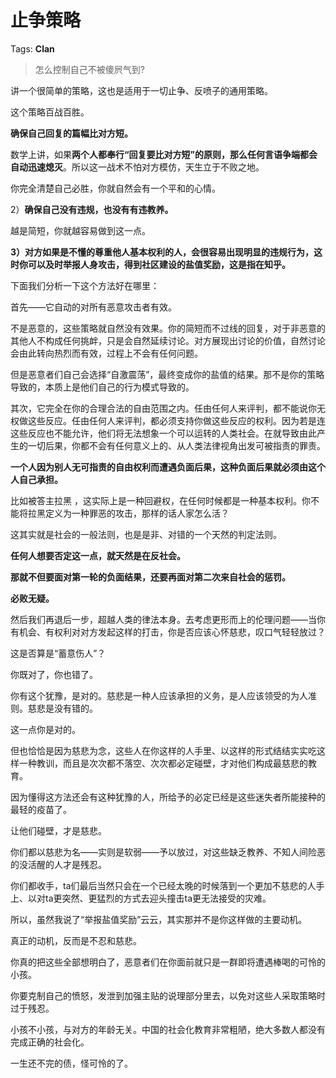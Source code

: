 # 止争策略

Tags: **Clan**

> 怎么控制自己不被傻屄气到?



讲一个很简单的策略，这也是适用于一切止争、反喷子的通用策略。

这个策略百战百胜。

**确保自己回复的篇幅比对方短。**

数学上讲，如果**两个人都奉行“回复要比对方短”的原则，那么任何言语争端都会自动迅速熄灭**。所以这一战术不怕对方模仿，天生立于不败之地。

你完全清楚自己必胜，你就自然会有一个平和的心情。

2）**确保自己没有违规，也没有有违教养。**

越是简短，你就越容易做到这一点。

**3）对方如果是不懂的尊重他人基本权利的人，会很容易出现明显的违规行为，这时你可以及时举报人身攻击，得到社区建设的盐值奖励，这是指在知乎。**

下面我们分析一下这个方法好在哪里：

首先——它自动的对所有恶意攻击者有效。

不是恶意的，这些策略就自然没有效果。你的简短而不过线的回复，对于非恶意的其他人不构成任何挑衅，只是会自然延续讨论。对方展现出讨论的价值，自然讨论会由此转向热烈而有效，过程上不会有任何问题。

但是恶意者们自己会选择“自激震荡”，最终变成你的盐值的结果。那不是你的策略导致的，本质上是他们自己的行为模式导致的。

其次，它完全在你的合理合法的自由范围之内。任由任何人来评判，都不能说你无权做这些反应。任由任何人来评判，都必须支持你做这些反应的权利。因为若是连这些反应也不能允许，他们将无法想象一个可以运转的人类社会。在就导致由此产生的一切后果，你都不会有任何意义上的、从人类法律视角出发可被指责的罪责。

**一个人因为别人无可指责的自由权利而遭遇负面后果，这种负面后果就必须由这个人自己承担。**

比如被答主拉黑 ，这实际上是一种回避权，在任何时候都是一种基本权利。你不能将拉黑定义为一种罪恶的攻击，那样的话人家怎么活？

这其实就是社会的一般法则，也是是非、对错的一个天然的判定法则。

**任何人想要否定这一点，就天然是在反社会。**

**那就不但要面对第一轮的负面结果，还要再面对第二次来自社会的惩罚。**

**必败无疑。**

然后我们再退后一步，超越人类的律法本身。去考虑更形而上的伦理问题——当你有机会、有权利对对方发起这样的打击，你是否应该心怀慈悲，叹口气轻轻放过？

这是否算是“蓄意伤人”？

你既对了，你也错了。

你有这个犹豫，是对的。慈悲是一种人应该承担的义务，是人应该领受的为人准则。慈悲是没有错的。

这一点你是对的。

但也恰恰是因为慈悲为念，这些人在你这样的人手里、以这样的形式结结实实吃这样一种教训，而且是次次都不落空、次次都必定碰壁，才对他们构成最慈悲的教育。

因为懂得这方法还会有这种犹豫的人，所给予的必定已经是这些迷失者所能接种的最轻的疫苗了。

让他们碰壁，才是慈悲。

你们都以慈悲为名——实则是软弱——予以放过，对这些缺乏教养、不知人间险恶的没活醒的人才是残忍。

你们都收手，ta们最后当然只会在一个已经太晚的时候落到一个更加不慈悲的人手上、以对ta更突然、更猛烈的方式去迎头撞击ta更无法接受的灾难。

所以，虽然我说了“举报盐值奖励”云云，其实那并不是你这样做的主要动机。

真正的动机，反而是不忍和慈悲。

你真的把这些全部想明白了，恶意者们在你面前就只是一群即将遭遇棒喝的可怜的小孩。

你要克制自己的愤怒，发泄到加强主贴的说理部分里去，以免对这些人采取策略时过于残忍。

小孩不小孩，与对方的年龄无关。中国的社会化教育非常粗陋，绝大多数人都没有完成正确的社会化。

一生还不完的债，怪可怜的了。



